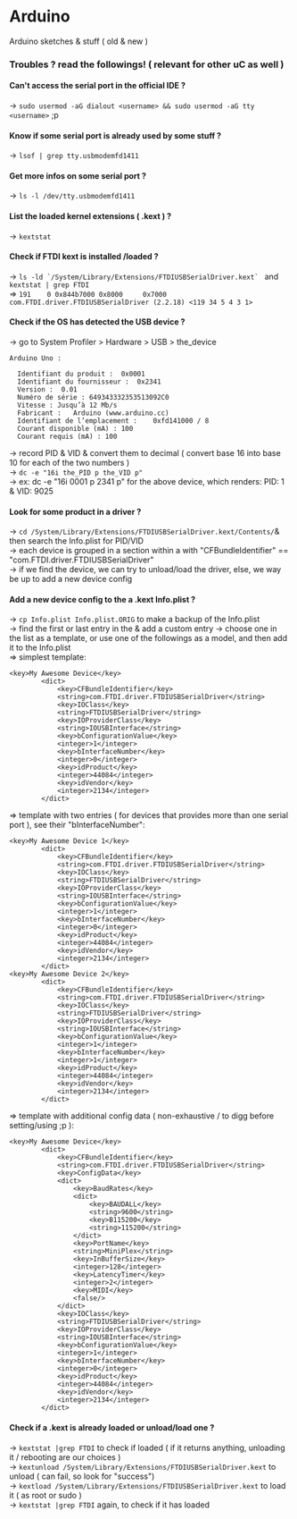 # Arduino
Arduino sketches &amp; stuff ( old &amp; new )

### Troubles ? read the followings! ( relevant for other uC as well )

#### Can't access the serial port in the official IDE ?
-> ```sudo usermod -aG dialout <username> && sudo usermod -aG tty <username>``` ;p

#### Know if some serial port is already used by some stuff ?
-> ```lsof | grep tty.usbmodemfd1411```

#### Get more infos on some serial port ?
-> ```ls -l /dev/tty.usbmodemfd1411```

#### List the loaded kernel extensions ( .kext ) ?
-> ```kextstat```

#### Check if FTDI kext is installed /loaded ?
-> ```ls -ld `/System/Library/Extensions/FTDIUSBSerialDriver.kext` ``` and ```kextstat | grep FTDI```  
=> ```191    0 0x844b7000 0x8000     0x7000     com.FTDI.driver.FTDIUSBSerialDriver (2.2.18) <119 34 5 4 3 1>```

#### Check if the OS has detected the USB device ?
-> go to System Profiler > Hardware > USB > the_device
```
Arduino Uno :

  Identifiant du produit :	0x0001
  Identifiant du fournisseur :	0x2341
  Version :	 0.01
  Numéro de série :	649343332353513092C0
  Vitesse :	Jusqu’à 12 Mb/s
  Fabricant :	Arduino (www.arduino.cc)
  Identifiant de l’emplacement :	0xfd141000 / 8
  Courant disponible (mA) :	100
  Courant requis (mA) :	100
```
-> record PID & VID & convert them to decimal ( convert base 16 into base 10 for each of the two numbers )  
-> ```dc -e "16i the_PID p the_VID p"```  
-> ex: dc -e "16i 0001 p 2341 p" for the above device, which renders: PID: 1 & VID: 9025  

#### Look for some product in a driver ?
-> ```cd /System/Library/Extensions/FTDIUSBSerialDriver.kext/Contents/```& then search the Info.plist for PID/VID  
-> each device is grouped in a section within a <dict> with "CFBundleIdentifier" == "com.FTDI.driver.FTDIUSBSerialDriver"  
-> if we find the device, we can try to unload/load the driver, else, we way be up to add a new device config  

#### Add a new device config to the a .kext Info.plist ?
-> ```cp Info.plist Info.plist.ORIG``` to make a backup of the Info.plist  
-> find the first or last entry in the <dict>  & add a custom entry
-> choose one in the list as a template, or use one of the followings as a model, and then add it to the Info.plist  
=> simplest template:
```
<key>My Awesome Device</key>
		<dict>
			<key>CFBundleIdentifier</key>
			<string>com.FTDI.driver.FTDIUSBSerialDriver</string>
			<key>IOClass</key>
			<string>FTDIUSBSerialDriver</string>
			<key>IOProviderClass</key>
			<string>IOUSBInterface</string>
			<key>bConfigurationValue</key>
			<integer>1</integer>
			<key>bInterfaceNumber</key>
			<integer>0</integer>
			<key>idProduct</key>
			<integer>44084</integer>
			<key>idVendor</key>
			<integer>2134</integer>
		</dict>
```
=> template with two entries ( for devices that provides more than one serial port ), see their "bInterfaceNumber":
```
<key>My Awesome Device 1</key>
		<dict>
			<key>CFBundleIdentifier</key>
			<string>com.FTDI.driver.FTDIUSBSerialDriver</string>
			<key>IOClass</key>
			<string>FTDIUSBSerialDriver</string>
			<key>IOProviderClass</key>
			<string>IOUSBInterface</string>
			<key>bConfigurationValue</key>
			<integer>1</integer>
			<key>bInterfaceNumber</key>
			<integer>0</integer>
			<key>idProduct</key>
			<integer>44084</integer>
			<key>idVendor</key>
			<integer>2134</integer>
		</dict>
<key>My Awesome Device 2</key>
		<dict>
			<key>CFBundleIdentifier</key>
			<string>com.FTDI.driver.FTDIUSBSerialDriver</string>
			<key>IOClass</key>
			<string>FTDIUSBSerialDriver</string>
			<key>IOProviderClass</key>
			<string>IOUSBInterface</string>
			<key>bConfigurationValue</key>
			<integer>1</integer>
			<key>bInterfaceNumber</key>
			<integer>1</integer>
			<key>idProduct</key>
			<integer>44084</integer>
			<key>idVendor</key>
			<integer>2134</integer>
		</dict>
```
=> template with additional config data ( non-exhaustive / to digg before setting/using ;p ):
```
<key>My Awesome Device</key>
		<dict>
			<key>CFBundleIdentifier</key>
			<string>com.FTDI.driver.FTDIUSBSerialDriver</string>
			<key>ConfigData</key>
			<dict>
				<key>BaudRates</key>
				<dict>
					<key>BAUDALL</key>
					<string>9600</string>
					<key>B115200</key>
					<string>115200</string>
				</dict>
				<key>PortName</key>
				<string>MiniPlex</string>
				<key>InBufferSize</key>
				<integer>128</integer>
				<key>LatencyTimer</key>
				<integer>2</integer>
				<key>MIDI</key>
				<false/>
			</dict>
			<key>IOClass</key>
			<string>FTDIUSBSerialDriver</string>
			<key>IOProviderClass</key>
			<string>IOUSBInterface</string>
			<key>bConfigurationValue</key>
			<integer>1</integer>
			<key>bInterfaceNumber</key>
			<integer>0</integer>
			<key>idProduct</key>
			<integer>44084</integer>
			<key>idVendor</key>
			<integer>2134</integer>
		</dict>
```

#### Check if a .kext is already loaded or unload/load one ?
-> ```kextstat |grep FTDI``` to check if loaded ( if it returns anything, unloading it / rebooting are our choices )  
-> ```kextunload /System/Library/Extensions/FTDIUSBSerialDriver.kext``` to unload ( can fail, so look for "success")  
-> ```kextload /System/Library/Extensions/FTDIUSBSerialDriver.kext``` to load it ( as root or sudo )  
-> ```kextstat |grep FTDI``` again, to check if it has loaded
